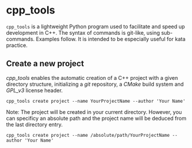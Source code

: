 # cpp_tools

`cpp_tools` is a lightweight Python program used to facilitate and speed up development in C++. The syntax of commands is git-like, using sub-commands. Examples follow. It is intended to be especially useful for kata practice.

## Create a new project

*cpp_tools* enables the automatic creation of a C++ project with a given directory structure, initializing a *git* repository, a *CMake* build system and *GPL_v3* license header.

`cpp_tools create project --name YourProjectName --author 'Your Name'`

Note: The project will be created in your current directory. However, you can specificy an absolute path and the project name will be deduced from the last directory entry.

`cpp_tools create project --name /absolute/path/YourProjectName --author 'Your Name'`
